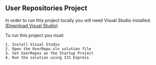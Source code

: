 ## User Repositories Project ##

In order to run this project locally you will need Visual Studio installed. 
[(Download Visual Studio)][1]

To run this project you must

    1. Install Visual Studio
    2. Open the UserRepo.sln solution file
    3. Set UserRepos as the Startup Project
    4. Run the solution using IIS Express

[1]: https://visualstudio.microsoft.com/downloads/
